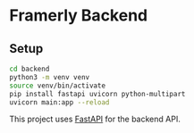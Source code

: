 # Framerly Backend

## Setup

```bash
cd backend
python3 -m venv venv
source venv/bin/activate
pip install fastapi uvicorn python-multipart
uvicorn main:app --reload
```

This project uses [FastAPI](https://fastapi.tiangolo.com/) for the backend API. 